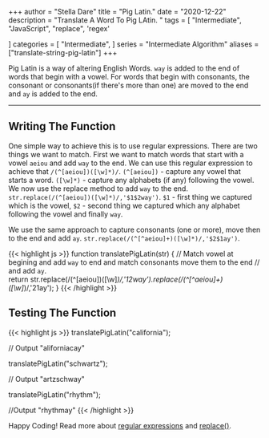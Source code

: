 +++
author = "Stella Dare"
title = "Pig Latin."
date = "2020-12-22"
description = "Translate A Word To Pig LAtin. "
tags = [
    "Intermediate",
    "JavaScript",
    "replace",
    'regex'
    
]
categories = [
    "Intermediate",
]
series = "Intermediate Algorithm"
aliases = ["translate-string-pig-latin"]
+++

Pig Latin is a way of altering English Words. `way` is added to the end of words that begin with a vowel. For words that begin with consonants, the consonant or consonants(if there's more than one) are moved to the end and `ay` is added to the end. 

<!--more-->

---
## Writing The Function
One simple way to achieve this is to use regular expressions. There are two things we want to match. First we want to match words that start with a vowel `aeiou` and add `way` to the end. We can use this regular expression to achieve that `/(^[aeiou])([\w]*)/`. `(^[aeiou])` - capture any vowel that starts a word. `([\w]*)` - capture any alphabets (if any) following the vowel.  We now use the replace method to add `way` to the end. `str.replace(/(^[aeiou])([\w]*)/,'$1$2way')`. `$1` - first thing we captured which is the vowel, `$2` - second thing we captured which any alphabet following the vowel and finally `way`.

We use the same approach to capture consonants (one or more), move then to the end and add `ay`.
`str.replace(/(^[^aeiou]+)([\w]*)/,'$2$1ay')`.


{{< highlight js >}}
function translatePigLatin(str) {
  // Match vowel at begining and add `way` to end and match consonants move them to the end
  // and add `ay`.  
  return str.replace(/(^[aeiou])([\w]*)/,'$1$2way').replace(/(^[^aeiou]+)([\w]*)/,'$2$1ay');
}
{{< /highlight >}}

## Testing The Function
{{< highlight js >}}
translatePigLatin("california");

// Output
"aliforniacay"


translatePigLatin("schwartz");

// Output
"artzschway"

translatePigLatin("rhythm");

//Output
"rhythmay"
{{< /highlight >}}

Happy Coding! Read more about [regular expressions](https://developer.mozilla.org/en-US/docs/Web/JavaScript/Guide/Regular_Expressions) and [replace()](https://developer.mozilla.org/en-US/docs/Web/JavaScript/Reference/Global_Objects/String/replace).
